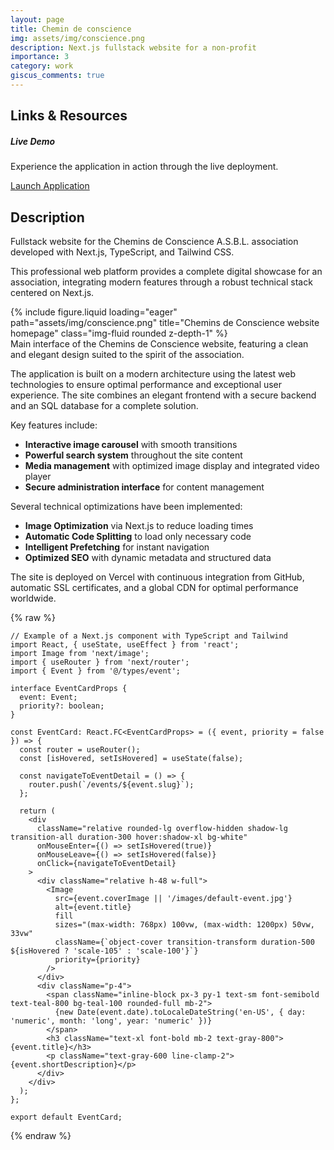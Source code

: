 ```yaml
---
layout: page
title: Chemin de conscience
img: assets/img/conscience.png
description: Next.js fullstack website for a non-profit
importance: 3
category: work
giscus_comments: true
---
```


## Links & Resources

<div class="row">
  <div class="col-sm-6">
    <div class="card">
      <div class="card-body">
        <h5 class="card-title">Live Demo</h5>
        <p class="card-text">Experience the application in action through the live deployment.</p>
        <a href="https://www.cheminsdeconscience.com/" target="_blank" class="btn btn-success">
          <i class="fas fa-external-link-alt"></i> Launch Application
        </a>
      </div>
    </div>
  </div>
</div>

## Description

Fullstack website for the Chemins de Conscience A.S.B.L. association developed with Next.js, TypeScript, and Tailwind CSS.

This professional web platform provides a complete digital showcase for an association, integrating modern features through a robust technical stack centered on Next.js.

<div class="row">
    <div class="col-sm mt-3 mt-md-0">
        {% include figure.liquid loading="eager" path="assets/img/conscience.png" title="Chemins de Conscience website homepage" class="img-fluid rounded z-depth-1" %}
    </div>
</div>
<div class="caption">
    Main interface of the Chemins de Conscience website, featuring a clean and elegant design suited to the spirit of the association.
</div>

The application is built on a modern architecture using the latest web technologies to ensure optimal performance and exceptional user experience. The site combines an elegant frontend with a secure backend and an SQL database for a complete solution.

Key features include:

- **Interactive image carousel** with smooth transitions
- **Powerful search system** throughout the site content
- **Media management** with optimized image display and integrated video player
- **Secure administration interface** for content management

Several technical optimizations have been implemented:

- **Image Optimization** via Next.js to reduce loading times
- **Automatic Code Splitting** to load only necessary code
- **Intelligent Prefetching** for instant navigation
- **Optimized SEO** with dynamic metadata and structured data

The site is deployed on Vercel with continuous integration from GitHub, automatic SSL certificates, and a global CDN for optimal performance worldwide.

{% raw %}
```tsx
// Example of a Next.js component with TypeScript and Tailwind
import React, { useState, useEffect } from 'react';
import Image from 'next/image';
import { useRouter } from 'next/router';
import { Event } from '@/types/event';

interface EventCardProps {
  event: Event;
  priority?: boolean;
}

const EventCard: React.FC<EventCardProps> = ({ event, priority = false }) => {
  const router = useRouter();
  const [isHovered, setIsHovered] = useState(false);
  
  const navigateToEventDetail = () => {
    router.push(`/events/${event.slug}`);
  };
  
  return (
    <div 
      className="relative rounded-lg overflow-hidden shadow-lg transition-all duration-300 hover:shadow-xl bg-white"
      onMouseEnter={() => setIsHovered(true)}
      onMouseLeave={() => setIsHovered(false)}
      onClick={navigateToEventDetail}
    >
      <div className="relative h-48 w-full">
        <Image
          src={event.coverImage || '/images/default-event.jpg'}
          alt={event.title}
          fill
          sizes="(max-width: 768px) 100vw, (max-width: 1200px) 50vw, 33vw"
          className={`object-cover transition-transform duration-500 ${isHovered ? 'scale-105' : 'scale-100'}`}
          priority={priority}
        />
      </div>
      <div className="p-4">
        <span className="inline-block px-3 py-1 text-sm font-semibold text-teal-800 bg-teal-100 rounded-full mb-2">
          {new Date(event.date).toLocaleDateString('en-US', { day: 'numeric', month: 'long', year: 'numeric' })}
        </span>
        <h3 className="text-xl font-bold mb-2 text-gray-800">{event.title}</h3>
        <p className="text-gray-600 line-clamp-2">{event.shortDescription}</p>
      </div>
    </div>
  );
};

export default EventCard;
```

{% endraw %}
